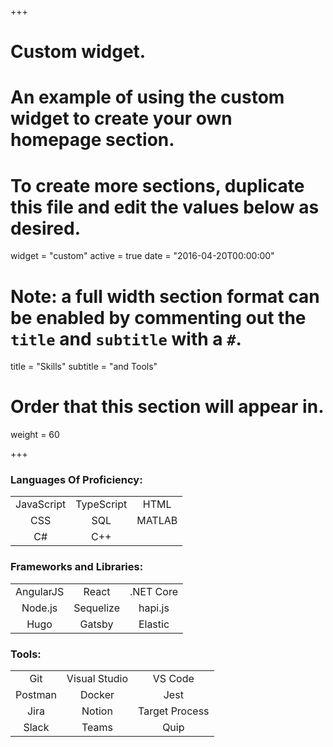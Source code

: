 +++
# Custom widget.
# An example of using the custom widget to create your own homepage section.
# To create more sections, duplicate this file and edit the values below as desired.
widget = "custom"
active = true
date = "2016-04-20T00:00:00"

# Note: a full width section format can be enabled by commenting out the `title` and `subtitle` with a `#`.
title = "Skills"
subtitle = "and Tools"

# Order that this section will appear in.
weight = 60

+++

### Languages Of Proficiency:
||||
| :---: | :---: | :---: |
| JavaScript | TypeScript | HTML 
| CSS | SQL | MATLAB |
| C# | C++ | |

### Frameworks and Libraries:
||||
| :---: | :---: | :---: |
| AngularJS | React | .NET Core|
| Node.js | Sequelize | hapi.js |
| Hugo | Gatsby | Elastic |

### Tools:
||||
| :---: | :---: | :---: |
| Git | Visual Studio | VS Code |
| Postman | Docker | Jest | 
| Jira | Notion | Target Process|
| Slack | Teams | Quip |